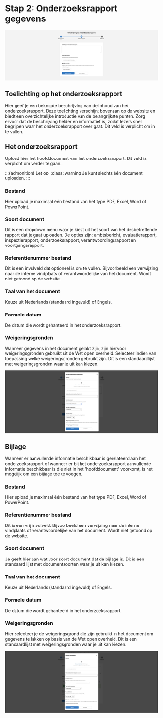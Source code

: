 <!-- markdownlint-disable MD024 -->

# Stap 2: Onderzoeksrapport gegevens

![Afbeelding toont de tweede stap van de uploadstraat waar plek is voor een toelichting en het uploaden van het hoofddocument en bijlage](img/onderzoeksrapport_2.png)

## Toelichting op het onderzoeksrapport

Hier geef je een beknopte beschrijving van de inhoud van het onderzoeksrapport. Deze toelichting verschijnt bovenaan op de
website en biedt een overzichtelijke introductie van de belangrijkste punten. Zorg ervoor dat de beschrijving helder en informatief
is, zodat lezers snel begrijpen waar het onderzoeksrapport over gaat. Dit veld is verplicht om in te vullen.

## Het onderzoeksrapport

Upload hier het hoofddocument van het onderzoeksrapport. Dit veld is verplicht om verder te gaan.

:::{admonition} Let op!
:class: warning
Je kunt slechts één document uploaden.
:::

### Bestand

Hier upload je maximaal één  bestand van het type PDF, Excel, Word of PowerPoint.

### Soort document

Dit is een dropdown menu waar je kiest uit het soort van het desbetreffende rapport dat je gaat uploaden. De opties zijn:
ambtsbericht, evaluatierapport, inspectierapport, onderzoeksrapport, verantwoordingsrapport en voortgangsrapport.

### Referentienummer bestand

Dit is een invulveld dat optioneel is om te vullen. Bijvoorbeeld een verwijzing naar de interne vindplaats of verantwoordelijke
van het document. Wordt niet getoond op de website.

### Taal van het document

Keuze uit Nederlands (standaard ingevuld) of Engels.

### Formele datum

De datum die wordt gehanteerd in het onderzoeksrapport.

### Weigeringsgronden

Wanneer gegevens in het document gelakt zijn, zijn hiervoor weigeringsgronden gebruikt uit de Wet open overheid. Selecteer
indien van toepassing welke weigeringsgronden gebruikt zijn. Dit is een standaardlijst met weigeringsgronden waar je uit kan kiezen.

![De afbeelding toont de uploadwizard voor het onderzoeksrapport](img/onderzoeksrapport_3.png)

## Bijlage

Wanneer er aanvullende informatie beschikbaar is gerelateerd aan het onderzoeksrapport of wanneer er bij het onderzoeksrapport
aanvullende informatie beschikbaar is die niet in het 'hoofddocument' voorkomt, is het mogelijk om een bijlage toe te voegen.

### Bestand

Hier upload je maximaal één bestand van het type PDF, Excel, Word of PowerPoint.

### Referentienummer bestand

Dit is een vrij invulveld. Bijvoorbeeld een verwijzing naar de interne vindplaats of verantwoordelijke van het document.
Wordt niet getoond op de website.

### Soort document

Je geeft hier aan wat voor soort document dat de bijlage is. Dit is een standaard lijst met documentsoorten waar je uit kan kiezen.

### Taal van het document

Keuze uit Nederlands (standaard ingevuld) of Engels.

### Formele datum

De datum die wordt gehanteerd in het onderzoeksrapport.

### Weigeringsgronden

Hier selecteer je de weigeringsgrond die zijn gebruikt in het document om gegevens te lakken op basis van de Wet open overheid.
Dit is een standaardlijst met weigeringsgronden waar je uit kan kiezen.

![Afbeelding toont de uploadwizard voor de bijlage](img/onderzoeksrapport_4.png)
